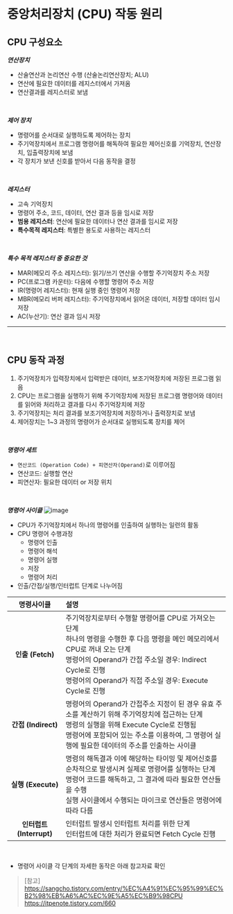# **중앙처리장치 (CPU) 작동 원리**

## **CPU 구성요소**

**_연산장치_**

- 산술연산과 논리연산 수행 (산술논리연산장치; ALU)
- 연산에 필요한 데이터를 레지스터에서 가져옴
- 연산결과를 레지스터로 보냄

<br>

**_제어 장치_**

- 명령어를 순서대로 실행하도록 제어하는 장치
- 주기억장치에서 프로그램 명령어를 해독하여 필요한 제어신호를 기억장치, 연산장치, 입출력장치에 보냄
- 각 장치가 보낸 신호를 받아서 다음 동작을 결정

<br>

**_레지스터_**

- 고속 기억장치
- 명령어 주소, 코드, 데이터, 연산 결과 등을 임시로 저장
- **범용 레지스터**: 연산에 필요한 데이터나 연산 결과를 임시로 저장
- **특수목적 레지스터**: 특별한 용도로 사용하는 레지스터

<br>

**_특수 목적 레지스터 중 중요한 것_**

- MAR(메모리 주소 레지스터): 읽기/쓰기 연산을 수행할 주기억장치 주소 저장
- PC(프로그램 카운터): 다음에 수행할 명령어 주소 저장
- IR(명령어 레지스터): 현재 실행 중인 명령어 저장
- MBR(메모리 버퍼 레지스터): 주기억장치에서 읽어온 데이터, 저장할 데이터 임시 저장
- AC(누산기): 연산 결과 임시 저장

---

<br>

## **CPU 동작 과정**

1. 주기억장치가 입력장치에서 입력받은 데이터, 보조기억장치에 저장된 프로그램 읽음
2. CPU는 프로그램을 실행하기 위해 주기억장치에 저장된 프로그램 명령어와 데이터를 읽어와 처리하고 결과를 다시 주기억장치에 저장
3. 주기억장치는 처리 결과를 보조기억장치에 저장하거나 출력장치로 보냄
4. 제어장치는 1~3 과정의 명령어가 순서대로 실행되도록 장치를 제어

<br>

**_명령어 세트_**

- `연산코드 (Operation Code) + 피연산자(Operand)`로 이루어짐
- 연산코드: 실행할 연산
- 피연산자: 필요한 데이터 or 저장 위치

<br>

**_명령어 사이클_**
![image](https://user-images.githubusercontent.com/60606025/155151314-6a4bd166-eaba-45ba-9b22-56bec0024880.png)

- CPU가 주기억장치에서 하나의 명령어를 인출하여 실행하는 일련의 활동
- CPU 명령어 수행과정
  - 명령어 인출
  - 명령어 해석
  - 명령어 실행
  - 저장
  - 명령어 처리
- 인출/간접/실행/인터럽트 단계로 나누어짐

|      **명령사이클**      | **설명**                                                                                                                                                                                                                                                    |
| :----------------------: | :---------------------------------------------------------------------------------------------------------------------------------------------------------------------------------------------------------------------------------------------------------- |
|     **인출 (Fetch)**     | 주기억장치로부터 수행할 명령어를 CPU로 가져오는 단계<br>하나의 명령을 수행한 후 다음 명령을 메인 메모리에서 CPU로 꺼내 오는 단계<br>명령어의 Operand가 간접 주소일 경우: Indirect Cycle로 진행<br>명령어의 Operand가 직접 주소일 경우: Execute Cycle로 진행 |
|   **간접 (Indirect)**    | 명령어의 Operand가 간접주소 지정이 된 경우 유효 주소를 계산하기 위해 주기억장치에 접근하는 단계<br>명령의 실행을 위해 Execute Cycle로 진행됨<br>명령어에 포함되어 있는 주소를 이용하여, 그 명령어 실행에 필요한 데이터의 주소를 인출하는 사이클             |
|    **실행 (Execute)**    | 명령의 해독결과 이에 해당하는 타이밍 및 제어신호를 순차적으로 발생시켜 실제로 명령어를 실행하는 단계<br>명령어 코드를 해독하고, 그 결과에 따라 필요한 연산들을 수행<br>실행 사이클에서 수행되는 마이크로 연산들은 명령어에 따라 다름                        |
| **인터럽트 (Interrupt)** | 인터럽트 발생시 인터럽트 처리를 위한 단계<br>인터럽트에 대한 처리가 완료되면 Fetch Cycle 진행                                                                                                                                                               |

<br>

- 명령어 사이클 각 단계의 자세한 동작은 아래 참고자료 확인
> [참고]<br>https://sangcho.tistory.com/entry/%EC%A4%91%EC%95%99%EC%B2%98%EB%A6%AC%EC%9E%A5%EC%B9%98CPU<br>https://itpenote.tistory.com/660<br>
